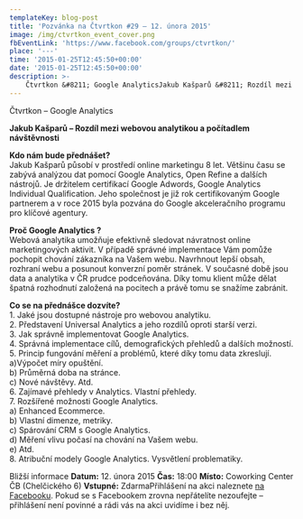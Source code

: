 ```yaml
---
templateKey: blog-post
title: 'Pozvánka na Čtvrtkon #29 – 12. února 2015'
image: /img/ctvrtkon_event_cover.png
fbEventLink: 'https://www.facebook.com/groups/ctvrtkon/'
place: '---'
time: '2015-01-25T12:45:50+00:00'
date: '2015-01-25T12:45:50+00:00'
description: >-
    Čtvrtkon &#8211; Google AnalyticsJakub Kašparů &#8211; Rozdíl mezi webovou analytikou a počítadlem návštěvnostiKdo nám bude přednášet?Jakub Kašparů působí v prostředí online marketingu...
---
```

[](http://ctvrtkon.cz/wp-content/uploads/ctvrtkon_event_cover.png)Čtvrtkon – Google Analytics

**Jakub Kašparů – Rozdíl mezi webovou analytikou a počítadlem návštěvnosti**

**Kdo nám bude přednášet?**  
Jakub Kašparů působí v prostředí online marketingu 8 let. Většinu času se zabývá analýzou dat pomocí Google Analytics, Open Refine a dalších nástrojů. Je držitelem certifikací Google Adwords, Google Analytics Individual Qualification. Jeho společnost je již rok certifikovaným Google partnerem a v roce 2015 byla pozvána do Google akceleračního programu pro klíčové agentury.

**Proč Google Analytics ?**  
Webová analytika umožňuje efektivně sledovat návratnost online marketingových aktivit. V případě správné implementace Vám pomůže pochopit chování zákazníka na Vašem webu. Navrhnout lepší obsah, rozhraní webu a posunout konverzní poměr stránek. V současné době jsou data a analytika v ČR prudce podceňována. Díky tomu klient může dělat špatná rozhodnutí založená na pocitech a právě tomu se snažíme zabránit.

**Co se na přednášce dozvíte?**  
1\. Jaké jsou dostupné nástroje pro webovou analytiku.  
2\. Představení Universal Analytics a jeho rozdílů oproti starší verzi.  
3\. Jak správně implementovat Google Analytics.  
4\. Správná implementace cílů, demografických přehledů a dalších možností.  
5\. Princip fungování měření a problémů, které díky tomu data zkreslují.  
a)Výpočet míry opuštění.  
b) Průměrná doba na stránce.  
c) Nové návštěvy. Atd.  
6\. Zajímavé přehledy v Analytics. Vlastní přehledy.  
7\. Rozšířené možnosti Google Analytics.  
a) Enhanced Ecommerce.  
b) Vlastní dimenze, metriky.  
c) Spárování CRM s Google Analytics.  
d) Měření vlivu počasí na chování na Vašem webu.  
e) Atd.  
8\. Atribuční modely Google Analytics. Vysvětlení problematiky.

Bližší informace **Datum:** 12. února 2015 **Čas:** 18:00 **Místo:** Coworking Center ČB (Chelčického 6) **Vstupné:** ZdarmaPřihlášení na akci naleznete [na Facebooku](https://www.facebook.com/events/859804994076208/ "Markeťácký Čtvrtkon"). Pokud se s Facebookem zrovna nepřátelíte nezoufejte – přihlášení není povinné a rádi vás na akci uvidíme i bez něj. 